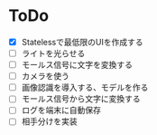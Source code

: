 # ToDo

- [x] Statelessで最低限のUIを作成する  
- [ ] ライトを光らせる  
- [ ] モールス信号に文字を変換する  
- [ ] カメラを使う  
- [ ] 画像認識を導入する、モデルを作る  
- [ ] モールス信号から文字に変換する  
- [ ] ログを端末に自動保存  
- [ ] 相手分けを実装  